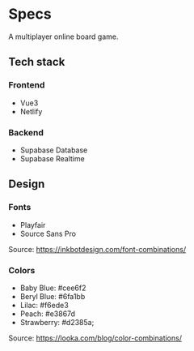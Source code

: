 # Specs

A multiplayer online board game.

## Tech stack

### Frontend

- Vue3
- Netlify

### Backend

- Supabase Database
- Supabase Realtime

## Design

### Fonts

- Playfair
- Source Sans Pro

Source: https://inkbotdesign.com/font-combinations/

### Colors

- Baby Blue: #cee6f2
- Beryl Blue: #6fa1bb
- Lilac: #f6ede3
- Peach: #e3867d
- Strawberry: #d2385a;

Source: https://looka.com/blog/color-combinations/

